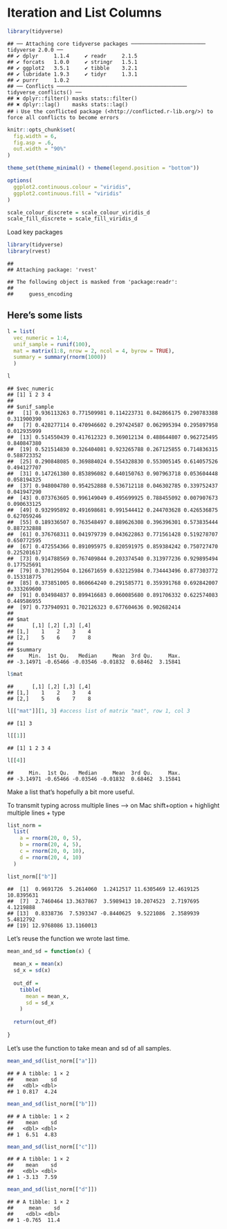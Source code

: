 Iteration and List Columns
================

``` r
library(tidyverse)
```

    ## ── Attaching core tidyverse packages ──────────────────────── tidyverse 2.0.0 ──
    ## ✔ dplyr     1.1.4     ✔ readr     2.1.5
    ## ✔ forcats   1.0.0     ✔ stringr   1.5.1
    ## ✔ ggplot2   3.5.1     ✔ tibble    3.2.1
    ## ✔ lubridate 1.9.3     ✔ tidyr     1.3.1
    ## ✔ purrr     1.0.2     
    ## ── Conflicts ────────────────────────────────────────── tidyverse_conflicts() ──
    ## ✖ dplyr::filter() masks stats::filter()
    ## ✖ dplyr::lag()    masks stats::lag()
    ## ℹ Use the conflicted package (<http://conflicted.r-lib.org/>) to force all conflicts to become errors

``` r
knitr::opts_chunk$set(
  fig.width = 6,
  fig.asp = .6,
  out.width = "90%"
)

theme_set(theme_minimal() + theme(legend.position = "bottom"))

options(
  ggplot2.continuous.colour = "viridis",
  ggplot2.continuous.fill = "viridis"
)

scale_colour_discrete = scale_colour_viridis_d
scale_fill_discrete = scale_fill_viridis_d
```

Load key packages

``` r
library(tidyverse)
library(rvest)
```

    ## 
    ## Attaching package: 'rvest'

    ## The following object is masked from 'package:readr':
    ## 
    ##     guess_encoding

## Here’s some lists

``` r
l = list(
  vec_numeric = 1:4,
  unif_sample = runif(100),
  mat = matrix(1:8, nrow = 2, ncol = 4, byrow = TRUE),
  summary = summary(rnorm(1000))
  )

l
```

    ## $vec_numeric
    ## [1] 1 2 3 4
    ## 
    ## $unif_sample
    ##   [1] 0.936113263 0.771509981 0.114223731 0.842866175 0.290783388 0.311900390
    ##   [7] 0.428277114 0.470946602 0.297424587 0.062995394 0.295897958 0.012935999
    ##  [13] 0.514550439 0.417612323 0.369012134 0.488644807 0.962725495 0.840847380
    ##  [19] 0.521514830 0.326404081 0.923265788 0.267125855 0.714836315 0.588723352
    ##  [25] 0.290848085 0.369884024 0.554328830 0.553005145 0.614057526 0.494127707
    ##  [31] 0.147261380 0.853896082 0.640150763 0.907963718 0.053604448 0.058194325
    ##  [37] 0.948004780 0.954252888 0.536712118 0.046302785 0.339752437 0.041947290
    ##  [43] 0.073763605 0.996149049 0.495699925 0.788455092 0.007907673 0.090633125
    ##  [49] 0.932995892 0.491698681 0.991544412 0.244703628 0.426536875 0.627059246
    ##  [55] 0.189336507 0.763548497 0.889626308 0.396396301 0.573835444 0.887232888
    ##  [61] 0.376768311 0.041979739 0.043622863 0.771561428 0.519278707 0.650772595
    ##  [67] 0.472554366 0.891095975 0.820591975 0.859384242 0.750727470 0.225201617
    ##  [73] 0.914788569 0.767409844 0.203374540 0.313977236 0.929895494 0.177525691
    ##  [79] 0.370129504 0.126671659 0.632125984 0.734443496 0.877303772 0.153318775
    ##  [85] 0.373851005 0.860664240 0.291585771 0.359391768 0.692842007 0.333269600
    ##  [91] 0.034984837 0.899416683 0.060085680 0.891706332 0.622574083 0.449586955
    ##  [97] 0.737940931 0.702126323 0.677604636 0.902682414
    ## 
    ## $mat
    ##      [,1] [,2] [,3] [,4]
    ## [1,]    1    2    3    4
    ## [2,]    5    6    7    8
    ## 
    ## $summary
    ##     Min.  1st Qu.   Median     Mean  3rd Qu.     Max. 
    ## -3.14971 -0.65466 -0.03546 -0.01832  0.68462  3.15841

``` r
l$mat
```

    ##      [,1] [,2] [,3] [,4]
    ## [1,]    1    2    3    4
    ## [2,]    5    6    7    8

``` r
l[["mat"]][1, 3] #access list of matrix "mat", row 1, col 3
```

    ## [1] 3

``` r
l[[1]]
```

    ## [1] 1 2 3 4

``` r
l[[4]]
```

    ##     Min.  1st Qu.   Median     Mean  3rd Qu.     Max. 
    ## -3.14971 -0.65466 -0.03546 -0.01832  0.68462  3.15841

Make a list that’s hopefully a bit more useful.

To transmit typing across multiple lines –\> on Mac shift+option +
highlight multiple lines + type

``` r
list_norm = 
  list(
    a = rnorm(20, 0, 5),
    b = rnorm(20, 4, 5),
    c = rnorm(20, 0, 10),
    d = rnorm(20, 4, 10)
  )

list_norm[["b"]]
```

    ##  [1]  0.9691726  5.2614060  1.2412517 11.6305469 12.4619125 10.8395631
    ##  [7]  2.7460464 13.3637867  3.5989413 10.2074523  2.7197695  4.1219888
    ## [13]  0.8338736  7.5393347 -0.8440625  9.5221086  2.3589939  5.4812792
    ## [19] 12.9768086 13.1160013

Let’s reuse the function we wrote last time.

``` r
mean_and_sd = function(x) {
  
  mean_x = mean(x)
  sd_x = sd(x)
  
  out_df = 
    tibble(
      mean = mean_x,
      sd = sd_x
    )
  
  return(out_df)
  
}
```

Let’s use the function to take mean and sd of all samples.

``` r
mean_and_sd(list_norm[["a"]])
```

    ## # A tibble: 1 × 2
    ##    mean    sd
    ##   <dbl> <dbl>
    ## 1 0.817  4.24

``` r
mean_and_sd(list_norm[["b"]])
```

    ## # A tibble: 1 × 2
    ##    mean    sd
    ##   <dbl> <dbl>
    ## 1  6.51  4.83

``` r
mean_and_sd(list_norm[["c"]])
```

    ## # A tibble: 1 × 2
    ##    mean    sd
    ##   <dbl> <dbl>
    ## 1 -3.13  7.59

``` r
mean_and_sd(list_norm[["d"]])
```

    ## # A tibble: 1 × 2
    ##     mean    sd
    ##    <dbl> <dbl>
    ## 1 -0.765  11.4
